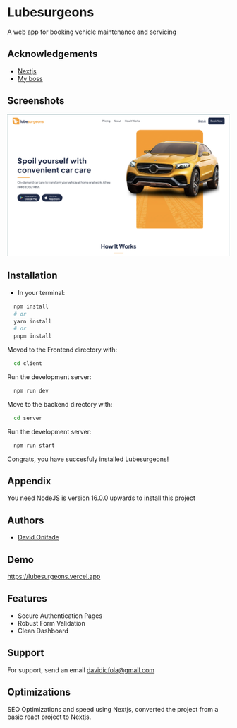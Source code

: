 # Lubesurgeons

A web app for booking vehicle maintenance and servicing

## Acknowledgements

- [Nextjs](https://nextjs.org/)
- [My boss](https://github.com/sudhons)

## Screenshots

![App Screenshot](https://github.com/Zyzer01/Lubesurgeon/blob/main/public/images/Screenshot%202023-09-01%20at%2010.04.40.png)

## Installation

- In your terminal:

```bash
  npm install
  # or
  yarn install
  # or
  pnpm install
```

Moved to the Frontend directory with:

```bash
  cd client
```

Run the development server:

```bash
  npm run dev
```

Move to the backend directory with:

```bash
  cd server
```

Run the development server:

```bash
  npm run start
```

Congrats, you have succesfuly installed Lubesurgeons!

## Appendix

You need NodeJS is version 16.0.0 upwards to install this project

## Authors

- [David Onifade](https://www.x.com/zyzer01)

## Demo

https://lubesurgeons.vercel.app

## Features

- Secure Authentication Pages
- Robust Form Validation
- Clean Dashboard

## Support

For support, send an email davidicfola@gmail.com

## Optimizations

SEO Optimizations and speed using Nextjs, converted the project from a basic react project to Nextjs.
